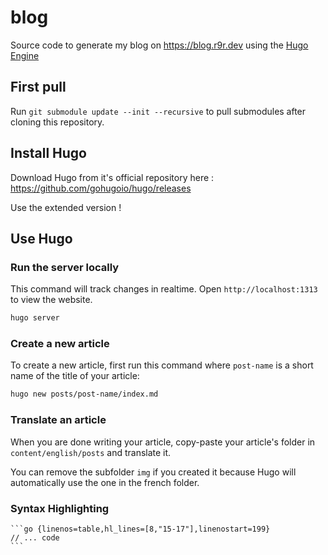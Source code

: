# blog
Source code to generate my blog on https://blog.r9r.dev using the [Hugo Engine](https://gohugo.io/)

##  First pull
Run `git submodule update --init --recursive` to pull submodules after cloning this repository.

## Install Hugo
Download Hugo from it's official repository here : https://github.com/gohugoio/hugo/releases

Use the extended version !

## Use Hugo

### Run the server locally

This command will track changes in realtime. Open `http://localhost:1313` to view the website.

```bash
hugo server
```

### Create a new article


To create a new article, first run this command where `post-name` is a short name of the title of your article:
```bash
hugo new posts/post-name/index.md
```

### Translate an article

When you are done writing your article, copy-paste your article's folder in `content/english/posts` and translate it.

You can remove the subfolder `img` if you created it because Hugo will automatically use the one in the french folder.


### Syntax Highlighting

````
```go {linenos=table,hl_lines=[8,"15-17"],linenostart=199}
// ... code
```
````
